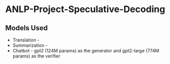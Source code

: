 # ANLP-Project-Speculative-Decoding

## Models Used
* Translation -
* Summarization -
* Chatbot - gpt2 (124M params) as the generator and gpt2-large (774M params) as the verifier
